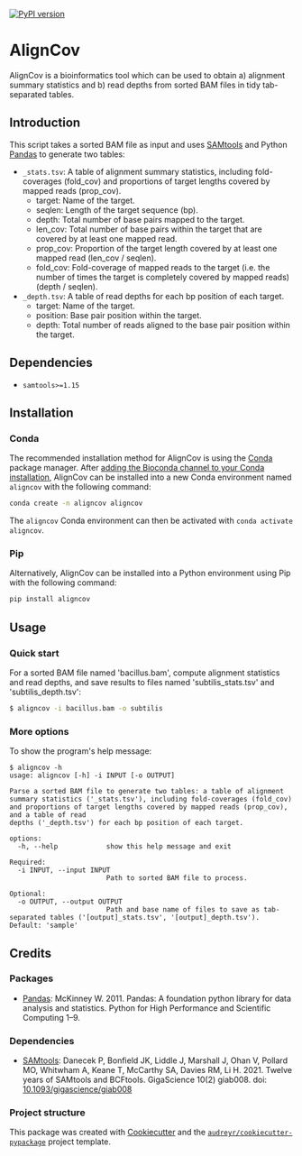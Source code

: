 [![PyPI version](https://badge.fury.io/py/aligncov.svg)](https://badge.fury.io/py/aligncov)

# AlignCov

AlignCov is a bioinformatics tool which can be used to obtain a) alignment summary statistics and b) read depths from sorted BAM files in tidy tab-separated tables.

## Introduction

This script takes a sorted BAM file as input and uses [SAMtools](http://samtools.sourceforge.net/) and Python [Pandas](https://pandas.pydata.org/) to generate two tables:

- `_stats.tsv`: A table of alignment summary statistics, including fold-coverages (fold_cov) and proportions of target lengths covered by mapped reads (prop_cov).
  - target: Name of the target.
  - seqlen: Length of the target sequence (bp).
  - depth: Total number of base pairs mapped to the target.
  - len_cov: Total number of base pairs within the target that are covered by at least one mapped read.
  - prop_cov: Proportion of the target length covered by at least one mapped read (len_cov / seqlen).
  - fold_cov: Fold-coverage of mapped reads to the target (i.e. the number of times the target is completely covered by mapped reads) (depth / seqlen).
- `_depth.tsv`: A table of read depths for each bp position of each target.
  - target: Name of the target.
  - position: Base pair position within the target.
  - depth: Total number of reads aligned to the base pair position within the target.

## Dependencies

- `samtools>=1.15`

## Installation

### Conda

The recommended installation method for AlignCov is using the [Conda](https://docs.conda.io/projects/miniconda/en/latest/) package manager.
After [adding the Bioconda channel to your Conda installation](https://bioconda.github.io/), AlignCov can be installed into a new Conda environment named `aligncov` with the following command:

```bash
conda create -n aligncov aligncov
```

The `aligncov` Conda environment can then be activated with `conda activate aligncov`.

### Pip

Alternatively, AlignCov can be installed into a Python environment using Pip with the following command:

```bash
pip install aligncov
```

## Usage

### Quick start

For a sorted BAM file named 'bacillus.bam', compute alignment statistics and read depths, and save results to files named 'subtilis_stats.tsv' and 'subtilis_depth.tsv':

```bash
$ aligncov -i bacillus.bam -o subtilis
```

### More options

To show the program's help message:

```
$ aligncov -h
usage: aligncov [-h] -i INPUT [-o OUTPUT]

Parse a sorted BAM file to generate two tables: a table of alignment summary statistics ('_stats.tsv'), including fold-coverages (fold_cov) and proportions of target lengths covered by mapped reads (prop_cov), and a table of read
depths ('_depth.tsv') for each bp position of each target.

options:
  -h, --help            show this help message and exit

Required:
  -i INPUT, --input INPUT
                        Path to sorted BAM file to process.

Optional:
  -o OUTPUT, --output OUTPUT
                        Path and base name of files to save as tab-separated tables ('[output]_stats.tsv', '[output]_depth.tsv'). Default: 'sample'
```

## Credits

### Packages

- [Pandas](https://pandas.pydata.org/): McKinney W. 2011. Pandas: A foundation python library for data analysis and statistics. Python for High Performance and Scientific Computing 1–9.

### Dependencies

- [SAMtools](http://www.htslib.org/): Danecek P, Bonfield JK, Liddle J, Marshall J, Ohan V, Pollard MO, Whitwham A, Keane T, McCarthy SA, Davies RM, Li H. 2021. Twelve years of SAMtools and BCFtools. GigaScience 10(2) giab008. doi: [10.1093/gigascience/giab008](doi.org/10.1093/gigascience/giab008)

### Project structure

This package was created with [Cookiecutter](https://github.com/audreyr/cookiecutter) and the [`audreyr/cookiecutter-pypackage`](https://github.com/audreyr/cookiecutter-pypackage) project template.
